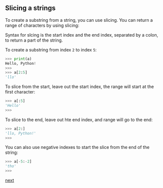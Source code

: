 ## Slicing a strings

To create a substring from a string, you can use slicing. You can return a range of characters by using slicing:

Syntax for slcing is the start index and the end index, separated by a colon, to return a part of the string.

To create a substring from index `2` to index `5`:

```py
>>> print(a)
Hello, Python!
>>> 
>>> a[2:5]
'llo'
```

To slice from the start, leave out the start index, the range will start at the first character:

```py
>>> a[:5]
'Hello'
>>> 
```

To slice to the end, leave out hte end index, and range will go to the end:

```py
>>> a[2:]
'llo, Python!'
>>> 
```

You can also use negative indexes to start the slice from the end of the string:

```py
>>> a[-5:-2]
'tho'
>>> 
```

[next](105-Number.md)